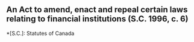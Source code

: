 ## An Act to amend, enact and repeal certain laws relating to financial institutions (S.C. 1996, c. 6)
  *[S.C.]: Statutes of Canada
